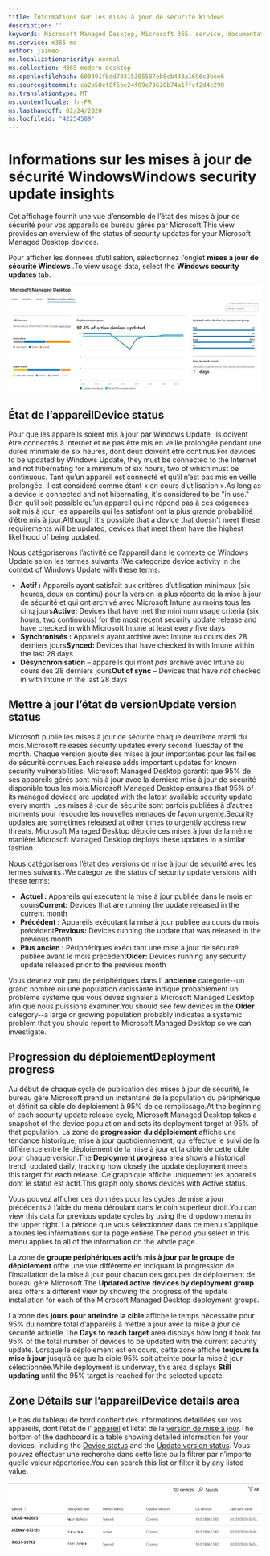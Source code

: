 ```yaml
---
title: Informations sur les mises à jour de sécurité Windows
description: ''
keywords: Microsoft Managed Desktop, Microsoft 365, service, documentation
ms.service: m365-md
author: jaimeo
ms.localizationpriority: normal
ms.collection: M365-modern-desktop
ms.openlocfilehash: 600491fbdd70315385587eb8cb443a1696c3bee6
ms.sourcegitcommit: ca2b58ef8f5be24f09e73620b74a1ffcf2d4c290
ms.translationtype: MT
ms.contentlocale: fr-FR
ms.lasthandoff: 02/24/2020
ms.locfileid: "42254589"
---
```

# <a name="windows-security-update-insights"></a><span data-ttu-id="d381c-103">Informations sur les mises à jour de sécurité Windows</span><span class="sxs-lookup"><span data-stu-id="d381c-103">Windows security update insights</span></span>
<span data-ttu-id="d381c-104">Cet affichage fournit une vue d’ensemble de l’état des mises à jour de sécurité pour vos appareils de bureau gérés par Microsoft.</span><span class="sxs-lookup"><span data-stu-id="d381c-104">This view provides an overview of the status of security updates for your Microsoft Managed Desktop devices.</span></span> 

<span data-ttu-id="d381c-105">Pour afficher les données d’utilisation, sélectionnez l’onglet <strong>mises à jour de sécurité Windows</strong> .</span><span class="sxs-lookup"><span data-stu-id="d381c-105">To view usage data, select the <strong>Windows security updates</strong> tab.</span></span>

![Volet mises à jour de sécurité Windows : graphiques à barres de l’état du périphérique et de la version de mise à jour dans la colonne de gauche, mise à jour de l’avancement du déploiement dans le temps dans le centre et pourcentage d’appareils actifs par groupe de déploiement, ainsi que le nombre de jours pris pour atteindre le déploiement de 95%. cible dans la colonne de droite.](../../media/update-insights.jpg)

## <a name="device-status"></a><span data-ttu-id="d381c-107">État de l’appareil</span><span class="sxs-lookup"><span data-stu-id="d381c-107">Device status</span></span>

<span data-ttu-id="d381c-108">Pour que les appareils soient mis à jour par Windows Update, ils doivent être connectés à Internet et ne pas être mis en veille prolongée pendant une durée minimale de six heures, dont deux doivent être continus.</span><span class="sxs-lookup"><span data-stu-id="d381c-108">For devices to be updated by Windows Update, they must be connected to the Internet and not hibernating for a minimum of six hours, two of which must be continuous.</span></span> <span data-ttu-id="d381c-109">Tant qu’un appareil est connecté et qu’il n’est pas mis en veille prolongée, il est considéré comme étant « en cours d’utilisation ».</span><span class="sxs-lookup"><span data-stu-id="d381c-109">As long as a device is connected and not hibernating, it's considered to be "in use."</span></span> <span data-ttu-id="d381c-110">Bien qu’il soit possible qu’un appareil qui ne répond pas à ces exigences soit mis à jour, les appareils qui les satisfont ont la plus grande probabilité d’être mis à jour.</span><span class="sxs-lookup"><span data-stu-id="d381c-110">Although it's possible that a device that doesn't meet these requirements will be updated, devices that meet them have the highest likelihood of being updated.</span></span> 

<span data-ttu-id="d381c-111">Nous catégoriserons l’activité de l’appareil dans le contexte de Windows Update selon les termes suivants :</span><span class="sxs-lookup"><span data-stu-id="d381c-111">We categorize device activity in the context of Windows Update with these terms:</span></span>

- <span data-ttu-id="d381c-112"><strong>Actif :</strong> Appareils ayant satisfait aux critères d’utilisation minimaux (six heures, deux en continu) pour la version la plus récente de la mise à jour de sécurité et qui ont archivé avec Microsoft Intune au moins tous les cinq jours</span><span class="sxs-lookup"><span data-stu-id="d381c-112"><strong>Active:</strong> Devices that have met the minimum usage criteria (six hours, two continuous) for the most recent security update release and have checked in with Microsoft Intune at least every five days</span></span>
- <span data-ttu-id="d381c-113"><strong>Synchronisés :</strong> Appareils ayant archivé avec Intune au cours des 28 derniers jours</span><span class="sxs-lookup"><span data-stu-id="d381c-113"><strong>Synced:</strong> Devices that have checked in with Intune within the last 28 days</span></span>
- <span data-ttu-id="d381c-114"><strong>Désynchronisation</strong> – appareils qui n’ont <i>pas</i> archivé avec Intune au cours des 28 derniers jours</span><span class="sxs-lookup"><span data-stu-id="d381c-114"><strong>Out of sync</strong> – Devices that have <i>not</i> checked in with Intune in the last 28 days</span></span>




## <a name="update-version-status"></a><span data-ttu-id="d381c-115">Mettre à jour l’état de version</span><span class="sxs-lookup"><span data-stu-id="d381c-115">Update version status</span></span>

<span data-ttu-id="d381c-116">Microsoft publie les mises à jour de sécurité chaque deuxième mardi du mois.</span><span class="sxs-lookup"><span data-stu-id="d381c-116">Microsoft releases security updates every second Tuesday of the month.</span></span> <span data-ttu-id="d381c-117">Chaque version ajoute des mises à jour importantes pour les failles de sécurité connues.</span><span class="sxs-lookup"><span data-stu-id="d381c-117">Each release adds important updates for known security vulnerabilities.</span></span> <span data-ttu-id="d381c-118">Microsoft Managed Desktop garantit que 95% de ses appareils gérés sont mis à jour avec la dernière mise à jour de sécurité disponible tous les mois.</span><span class="sxs-lookup"><span data-stu-id="d381c-118">Microsoft Managed Desktop ensures that 95% of its managed devices are updated with the latest available security update every month.</span></span> <span data-ttu-id="d381c-119">Les mises à jour de sécurité sont parfois publiées à d’autres moments pour résoudre les nouvelles menaces de façon urgente.</span><span class="sxs-lookup"><span data-stu-id="d381c-119">Security updates are sometimes released at other times to urgently address new threats.</span></span> <span data-ttu-id="d381c-120">Microsoft Managed Desktop déploie ces mises à jour de la même manière.</span><span class="sxs-lookup"><span data-stu-id="d381c-120">Microsoft Managed Desktop deploys these updates in a similar fashion.</span></span>

<span data-ttu-id="d381c-121">Nous catégoriserons l’état des versions de mise à jour de sécurité avec les termes suivants :</span><span class="sxs-lookup"><span data-stu-id="d381c-121">We categorize the status of security update versions with these terms:</span></span>

- <span data-ttu-id="d381c-122"><strong>Actuel :</strong> Appareils qui exécutent la mise à jour publiée dans le mois en cours</span><span class="sxs-lookup"><span data-stu-id="d381c-122"><strong>Current:</strong> Devices that are running the update released in the current month</span></span>
- <span data-ttu-id="d381c-123"><strong>Précédent :</strong> Appareils exécutant la mise à jour publiée au cours du mois précédent</span><span class="sxs-lookup"><span data-stu-id="d381c-123"><strong>Previous:</strong> Devices running the update that was released in the previous month</span></span>
- <span data-ttu-id="d381c-124"><strong>Plus ancien :</strong> Périphériques exécutant une mise à jour de sécurité publiée avant le mois précédent</span><span class="sxs-lookup"><span data-stu-id="d381c-124"><strong>Older:</strong> Devices running any security update released prior to the previous month</span></span>

<span data-ttu-id="d381c-125">Vous devriez voir peu de périphériques dans l' <strong>ancienne</strong> catégorie--un grand nombre ou une population croissante indique probablement un problème système que vous devez signaler à Microsoft Managed Desktop afin que nous puissions examiner.</span><span class="sxs-lookup"><span data-stu-id="d381c-125">You should see few devices in the <strong>Older</strong> category--a large or growing population probably indicates a systemic problem that you should report to Microsoft Managed Desktop so we can investigate.</span></span>


## <a name="deployment-progress"></a><span data-ttu-id="d381c-126">Progression du déploiement</span><span class="sxs-lookup"><span data-stu-id="d381c-126">Deployment progress</span></span>

<span data-ttu-id="d381c-127">Au début de chaque cycle de publication des mises à jour de sécurité, le bureau géré Microsoft prend un instantané de la population du périphérique et définit sa cible de déploiement à 95% de ce remplissage.</span><span class="sxs-lookup"><span data-stu-id="d381c-127">At the beginning of each security update release cycle, Microsoft Managed Desktop takes a snapshot of the device population and sets its deployment target at 95% of that population.</span></span> <span data-ttu-id="d381c-128">La zone de <strong>progression du déploiement</strong> affiche une tendance historique, mise à jour quotidiennement, qui effectue le suivi de la différence entre le déploiement de la mise à jour et la cible de cette cible pour chaque version.</span><span class="sxs-lookup"><span data-stu-id="d381c-128">The <strong>Deployment progress</strong> area shows a historical trend, updated daily, tracking how closely the update deployment meets this target for each release.</span></span> <span data-ttu-id="d381c-129">Ce graphique affiche uniquement les appareils dont le statut est actif.</span><span class="sxs-lookup"><span data-stu-id="d381c-129">This graph only shows devices with Active status.</span></span>

<span data-ttu-id="d381c-130">Vous pouvez afficher ces données pour les cycles de mise à jour précédents à l’aide du menu déroulant dans le coin supérieur droit.</span><span class="sxs-lookup"><span data-stu-id="d381c-130">You can view this data for previous update cycles by using the dropdown menu in the upper right.</span></span> <span data-ttu-id="d381c-131">La période que vous sélectionnez dans ce menu s’applique à toutes les informations sur la page entière.</span><span class="sxs-lookup"><span data-stu-id="d381c-131">The period you select in this menu applies to all of the information on the whole page.</span></span>

<span data-ttu-id="d381c-132">La zone de <strong>groupe périphériques actifs mis à jour par le groupe de déploiement</strong> offre une vue différente en indiquant la progression de l’installation de la mise à jour pour chacun des groupes de déploiement de bureau géré Microsoft.</span><span class="sxs-lookup"><span data-stu-id="d381c-132">The <strong>Updated active devices by deployment group</strong> area offers a different view by showing the progress of the update installation for each of the Microsoft Managed Desktop deployment groups.</span></span>

<span data-ttu-id="d381c-133">La zone des <strong>jours pour atteindre la cible</strong> affiche le temps nécessaire pour 95% du nombre total d’appareils à mettre à jour avec la mise à jour de sécurité actuelle.</span><span class="sxs-lookup"><span data-stu-id="d381c-133">The <strong>Days to reach target</strong> area displays how long it took for 95% of the total number of devices to be updated with the current security update.</span></span> <span data-ttu-id="d381c-134">Lorsque le déploiement est en cours, cette zone affiche <strong>toujours la mise à jour</strong> jusqu’à ce que la cible 95% soit atteinte pour la mise à jour sélectionnée.</span><span class="sxs-lookup"><span data-stu-id="d381c-134">While deployment is underway, this area displays <strong>Still updating</strong> until the 95% target is reached for the selected update.</span></span>

## <a name="device-details-area"></a><span data-ttu-id="d381c-135">Zone Détails sur l’appareil</span><span class="sxs-lookup"><span data-stu-id="d381c-135">Device details area</span></span>

<span data-ttu-id="d381c-136">Le bas du tableau de bord contient des informations détaillées sur vos appareils, dont l’état de l' [appareil](#device-status) et l’état de la [version de mise à jour](#update-version-status).</span><span class="sxs-lookup"><span data-stu-id="d381c-136">The bottom of the dashboard is a table showing detailed information for your devices, including the [Device status](#device-status) and the [Update version status](#update-version-status).</span></span> <span data-ttu-id="d381c-137">Vous pouvez effectuer une recherche dans cette liste ou la filtrer par n’importe quelle valeur répertoriée.</span><span class="sxs-lookup"><span data-stu-id="d381c-137">You can search this list or filter it by any listed value.</span></span>


![Tableau détails de l’appareil avec des colonnes pour le nom de l’appareil, l’état de l’appareil affecté, l’état de la mise à jour, la version du système d’exploitation et la date de la dernière synchronisation de l’appareil.](../../media/security-update-insights-device-table-sterile.png)